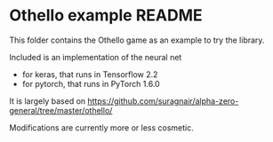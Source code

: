 # Othello example README

This folder contains the Othello game as an example to try the library.

Included is an implementation of the neural net
* for keras, that runs in Tensorflow 2.2
* for pytorch, that runs in PyTorch 1.6.0

It is largely based on https://github.com/suragnair/alpha-zero-general/tree/master/othello/

Modifications are currently more or less cosmetic.
